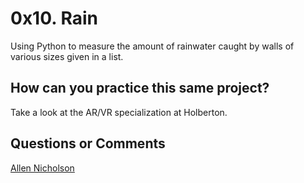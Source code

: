 # 0x10. Rain

Using Python to measure the amount of rainwater caught by walls of various sizes given in a list.

## How can you practice this same project?

Take a look at the AR/VR specialization at Holberton.

## Questions or Comments

[Allen Nicholson](https://github.com/ranicholson)

